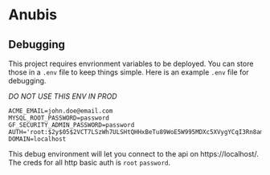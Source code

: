 # Anubis

## Debugging
This project requires envrionment variables to be deployed. You can store those in
a `.env` file to keep things simple. Here is an example `.env` file for debugging.

*DO NOT USE THIS ENV IN PROD*

```
ACME_EMAIL=john.doe@email.com
MYSQL_ROOT_PASSWORD=password
GF_SECURITY_ADMIN_PASSWORD=password
AUTH='root:$2y$05$2VCT7LSzWh7ULSHtQHHxBeTu89WoE5W995MDXc5XVygYCqI3Rn8am'
DOMAIN=localhost
```

This debug environment will let you connect to the api on https://localhost/.
The creds for all http basic auth is `root` `password`.
